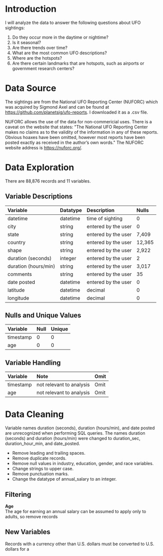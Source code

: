 # Introduction
I will analyze the data to answer the following questions about UFO sightings:
1. Do they occur more in the daytime or nightime?
2. Is it seasonal?
3. Are there trends over time?
4. What are the most common UFO descriptions? 
5. Where are the hotspots?
6. Are there certain landmarks that are hotspots, such as airports or government research centers? 

# Data Source
The sightings are from the National UFO Reporting Center (NUFORC) which was acquired by Sigmond Axel and can be found at https://github.com/planetsig/ufo-reports. I downloaded it as a .csv file.  

NUFORC allows the use of the data for non-commericial uses. There is a caveat on the website that states: "The National UFO Reporting Center makes no claims as to the validity of the information in any of these reports. Obvious hoaxes have been omitted, however most reports have been posted exactly as received in the author’s own words." The NUFORC website address is https://nuforc.org/.


# Data Exploration
There are 88,876 records and 11 variables.

## Variable Descriptions
|Variable|Datatype|Description|Nulls|
|:---|:---|:---|:---|
|datetime|datetime|time of sighting|0|
|city|string|entered by the user|0|
|state|string|entered by the user|7,409|
|country|string|entered by the user|12,365|
|shape|string|entered by the user|2,922|
|duration (seconds)|integer|entered by the user|2|
|duration (hours/min)|string|entered by the user|3,017
|comments|string|entered by the user|35|
|date posted|datetime|entered by the user|0|
|latitude|datetime|decimal|0|
|longitude|datetime|decimal|0|


## Nulls and Unique Values
| Variable           | Null     | Unique  |
| :---| :--- | :--- |
| timestamp          | 0        | 0            |
| age                | 0        | 0            |

## Variable Handling
| Variable           | Note                                      | Omit|
| :--- | :--- | :--- |
| timestamp          | not relevant to analysis                  | Omit|
| age                | not relevant to analysis                  | Omit|

# Data Cleaning
Variable names duration (seconds), duration (hours/min), and date posted are unrecognized when performing SQL queries. The names duration (seconds) and duration (hours/min) were changed to duration_sec, duration_hour_min, and date_posted.
- Remove leading and trailing spaces.
- Remove duplicate records.
- Remove null values in industry, education, gender, and race variables.
- Change strings to upper case.
- Remove punctuation marks.
- Change the datatype of annual_salary to an integer.

## Filtering
**Age**  
The age for earning an annual salary can be assumed to apply only to adults, so remove records 

## New Variables
Records with a currency other than U.S. dollars must be converted to U.S. dollars for a 
